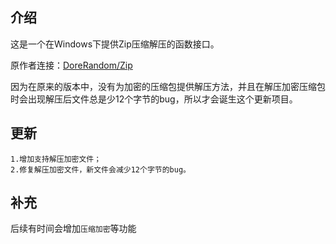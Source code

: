 ## 介绍
  这是一个在Windows下提供Zip压缩解压的函数接口。
  
  原作者连接：[DoreRandom/Zip](https://github.com/DoreRandom/Zip)
  
  因为在原来的版本中，没有为加密的压缩包提供解压方法，并且在解压加密压缩包时会出现解压后文件总是少12个字节的bug，所以才会诞生这个更新项目。
  
## 更新
    1.增加支持解压加密文件；
    2.修复解压加密文件，新文件会减少12个字节的bug。
     
## 补充
  后续有时间会增加`压缩加密`等功能
